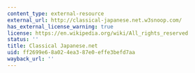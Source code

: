 ```yaml
---
content_type: external-resource
external_url: http://classical-japanese.net.w3snoop.com/
has_external_license_warning: true
license: https://en.wikipedia.org/wiki/All_rights_reserved
status: ''
title: Classical Japanese.net
uid: ff2699e6-8a02-4ea3-87e0-effe3befd7aa
wayback_url: ''
---
```

